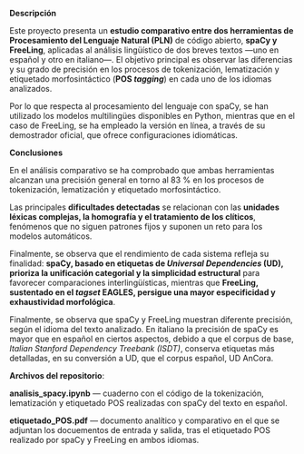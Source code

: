 **Descripción**

Este proyecto presenta un **estudio comparativo entre dos herramientas de Procesamiento del Lenguaje Natural (PLN)** de código abierto, **spaCy y FreeLing**, aplicadas al análisis lingüístico de dos breves textos —uno en español y otro en italiano—.
El objetivo principal es observar las diferencias y su grado de precisión en los procesos de tokenización, lematización y etiquetado morfosintáctico (**POS *tagging***) en cada uno de los idiomas analizados.

Por lo que respecta al procesamiento del lenguaje con spaCy, se han utilizado los modelos multilingües disponibles en Python, mientras que en el caso de FreeLing, se ha empleado la versión en línea, a través de su demostrador oficial, que ofrece configuraciones idiomáticas.

**Conclusiones**

En el análisis comparativo se ha comprobado que ambas herramientas alcanzan una precisión general en torno al 83 % en los procesos de tokenización, lematización y etiquetado morfosintáctico.

Las principales **dificultades detectadas** se relacionan con las **unidades léxicas complejas, la homografía y el tratamiento de los clíticos**, fenómenos que no siguen patrones fijos y suponen un reto para los modelos automáticos.

Finalmente, se observa que el rendimiento de cada sistema refleja su finalidad: **spaCy, basado en etiquetas de *Universal Dependencies* (UD), prioriza la unificación categorial y la simplicidad estructural** para favorecer comparaciones interlingüísticas, mientras que **FreeLing, sustentado en el *tagset* EAGLES, persigue una mayor especificidad y exhaustividad morfológica**.

Finalmente, se observa que spaCy y FreeLing muestran diferente precisión, según el idioma del texto analizado. En italiano la precisión de spaCy es mayor que en español en ciertos aspectos, debido a que el corpus de base, *Italian Stanford Dependency Treebank (ISDT)*, conserva etiquetas más detalladas, en su conversión a UD, que el corpus español, UD AnCora.

**Archivos del repositorio**:

**analisis_spacy.ipynb** — cuaderno con el código de la tokenización, lematización y etiquetado POS realizadas con spaCy del texto en español.

**etiquetado_POS.pdf** — documento analítico y comparativo en el que se adjuntan los docuementos de entrada y salida, tras el etiquetado POS realizado por spaCy y FreeLing en ambos idiomas.
